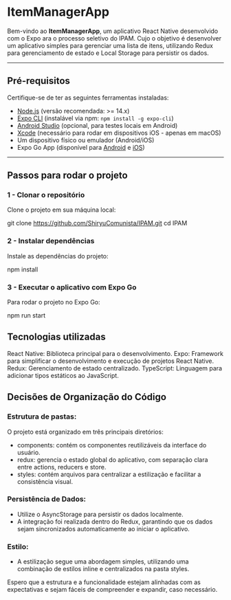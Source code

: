 # ItemManagerApp

Bem-vindo ao **ItemManagerApp**, um aplicativo React Native desenvolvido com o Expo ara o processo seletivo do IPAM.
Cujo o objetivo é desenvolver um aplicativo simples para gerenciar uma lista de itens, utilizando Redux para gerenciamento
de estado e Local Storage para persistir os dados.

---

## Pré-requisitos

Certifique-se de ter as seguintes ferramentas instaladas:

- [Node.js](https://nodejs.org/) (versão recomendada: >= 14.x)
- [Expo CLI](https://docs.expo.dev/get-started/installation/) (instalável via npm: `npm install -g expo-cli`)
- [Android Studio](https://developer.android.com/studio) (opcional, para testes locais em Android)
- [Xcode](https://developer.apple.com/xcode/) (necessário para rodar em dispositivos iOS - apenas em macOS)
- Um dispositivo físico ou emulador (Android/iOS)
- Expo Go App (disponível para [Android](https://play.google.com/store/apps/details?id=host.exp.exponent) e [iOS](https://apps.apple.com/app/expo-go/id982107779))

---

## Passos para rodar o projeto

### 1 - Clonar o repositório
Clone o projeto em sua máquina local:

git clone https://github.com/ShiryuComunista/IPAM.git
cd IPAM

### 2 - Instalar dependências
Instale as dependências do projeto:

npm install

### 3 - Executar o aplicativo com Expo Go
Para rodar o projeto no Expo Go:

npm run start

## Tecnologias utilizadas

React Native: Biblioteca principal para o desenvolvimento.
Expo: Framework para simplificar o desenvolvimento e execução de projetos React Native.
Redux: Gerenciamento de estado centralizado.
TypeScript: Linguagem para adicionar tipos estáticos ao JavaScript.

## Decisões de Organização do Código

### Estrutura de pastas:
O projeto está organizado em três principais diretórios:
- components: contém os componentes reutilizáveis da interface do usuário.
- redux: gerencia o estado global do aplicativo, com separação clara entre actions, reducers e store.
- styles: contém arquivos para centralizar a estilização e facilitar a consistência visual.

### Persistência de Dados:
- Utilize o AsyncStorage para persistir os dados localmente.
- A integração foi realizada dentro do Redux, garantindo que os dados sejam sincronizados automaticamente ao iniciar o aplicativo.

### Estilo:
- A estilização segue uma abordagem simples, utilizando uma combinação de estilos inline e centralizados na pasta styles.

Espero que a estrutura e a funcionalidade estejam alinhadas com as expectativas e sejam fáceis de compreender e expandir, caso necessário.